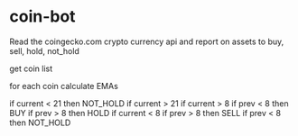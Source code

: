 # coin-bot

Read the coingecko.com crypto currency api and report on assets to buy, sell, hold, not_hold

get coin list

for each coin calculate EMAs

if current < 21 then NOT_HOLD
if current > 21
if current > 8
if prev < 8 then BUY
if prev > 8 then HOLD
if current < 8
if prev > 8 then SELL
if prev < 8 then NOT_HOLD
